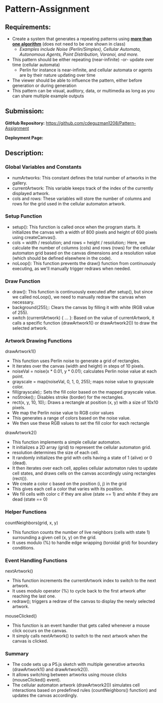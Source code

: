 # Pattern-Assignment

## Requirements:
- Create a system that generates a repeating patterns using <ins>**more than one algorithm**</ins> (does not need to be one shown in class)
  - *Examples include Noise (Perlin/Simplex), Cellular Automata, Autonomous Agents, Point Distribution, Voronoi, and more.*
- This pattern should be either repeating (near-infinite) -or- update over time (cellular automata)
  - Perlin for instance is near-infinite, and cellular automata or agents are by their nature updating over time
- The viewer should be able to influence the pattern, either before generation or during generation
- This pattern can be visual, auditory, data, or multimedia as long as you can share multiple example outputs

## Submission:

**GitHub Repository:** https://github.com/cdeguzman1208/Pattern-Assignment

**Deployment Page:**

## Description:

### Global Variables and Constants
- numArtworks: This constant defines the total number of artworks in the gallery.
- currentArtwork: This variable keeps track of the index of the currently displayed artwork.
- cols and rows: These variables will store the number of columns and rows for the grid used in the cellular automaton artwork.

### Setup Function
- setup(): This function is called once when the program starts. It initializes the canvas with a width of 800 pixels and height of 600 pixels using createCanvas().
- cols = width / resolution; and rows = height / resolution;: Here, we calculate the number of columns (cols) and rows (rows) for the cellular automaton grid based on the canvas dimensions and a resolution value (which should be defined elsewhere in the code).
- noLoop(): This function prevents the draw() function from continuously executing, as we'll manually trigger redraws when needed.

### Draw Function
- draw(): This function is continuously executed after setup(), but since we called noLoop(), we need to manually redraw the canvas when necessary.
- background(255);: Clears the canvas by filling it with white (RGB value of 255).
- switch (currentArtwork) { ... }: Based on the value of currentArtwork, it calls a specific function (drawArtwork1() or drawArtwork2()) to draw the selected artwork.

### Artwork Drawing Functions

drawArtwork1()
- This function uses Perlin noise to generate a grid of rectangles.
- It iterates over the canvas (width and height) in steps of 10 pixels.
- noiseVal = noise(x * 0.01, y * 0.01); calculates Perlin noise value at each point.
- grayscale = map(noiseVal, 0, 1, 0, 255); maps noise value to grayscale color.
- fill(grayscale);: Sets the fill color based on the mapped grayscale value.
- noStroke();: Disables stroke (border) for the rectangles.
- rect(x, y, 10, 10);: Draws a rectangle at position (x, y) with a size of 10x10 pixels.
- We map the Perlin noise value to RGB color values
- This generates a range of colors based on the noise value.
- We then use these RGB values to set the fill color for each rectangle

drawArtwork2()
- This function implements a simple cellular automaton.
- It initializes a 2D array (grid) to represent the cellular automaton grid.
- resolution determines the size of each cell.
- It randomly initializes the grid with cells having a state of 1 (alive) or 0 (dead).
- It then iterates over each cell, applies cellular automaton rules to update cell states, and draws cells on the canvas accordingly using rectangles (rect()).
- We create a color c based on the position (i, j) in the grid
- This gives each cell a color that varies with its position.
- We fill cells with color c if they are alive (state == 1) and white if they are dead (state == 0)

### Helper Functions

countNeighbors(grid, x, y)
- This function counts the number of live neighbors (cells with state 1) surrounding a given cell (x, y) on the grid.
- It uses modulo (%) to handle edge wrapping (toroidal grid) for boundary conditions.

### Event Handling Functions

nextArtwork()
- This function increments the currentArtwork index to switch to the next artwork.
- It uses modulo operator (%) to cycle back to the first artwork after reaching the last one.
- redraw(); triggers a redraw of the canvas to display the newly selected artwork.

mouseClicked()
- This function is an event handler that gets called whenever a mouse click occurs on the canvas.
- It simply calls nextArtwork() to switch to the next artwork when the canvas is clicked.

### Summary
- The code sets up a P5.js sketch with multiple generative artworks (drawArtwork1() and drawArtwork2()).
- It allows switching between artworks using mouse clicks (mouseClicked() event).
- The cellular automaton artwork (drawArtwork2()) simulates cell interactions based on predefined rules (countNeighbors() function) and updates the canvas accordingly.